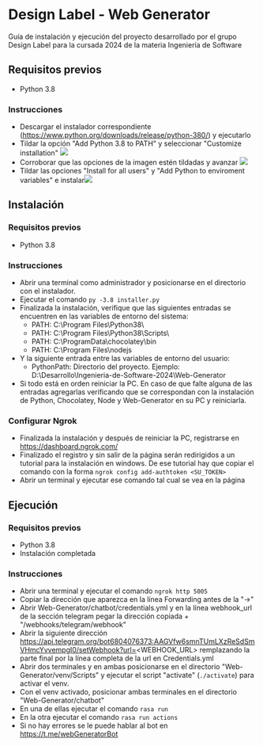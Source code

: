 # Design Label - Web Generator
Guía de instalación y ejecución del proyecto desarrollado por el grupo Design Label para la cursada 2024 de la materia Ingeniería de Software

## Requisitos previos

- Python 3.8

### Instrucciones

- Descargar el instalador correspondiente (https://www.python.org/downloads/release/python-380/) y ejecutarlo
- Tildar la opción "Add Python 3.8 to PATH" y seleccionar "Customize installation" ![](https://i.imgur.com/3qwTAJY.jpg)
- Corroborar que las opciones de la imagen estén tildadas y avanzar ![](https://i.imgur.com/FZkRxXy.jpg)
- Tildar las opciones "Install for all users" y "Add Python to enviroment variables" e instalar![](https://i.imgur.com/TOc9LXs.jpg)

## Instalación

### Requisitos previos

- Python 3.8

### Instrucciones

- Abrir una terminal como administrador y posicionarse en el directorio con el instalador.
- Ejecutar el comando ```py -3.8 installer.py```
- Finalizada la instalación, verifique que las siguientes entradas se encuentren en las variables de entorno del sistema:
    * PATH: C:\Program Files\Python38\
    * PATH: C:\Program Files\Python38\Scripts\
    * PATH: C:\ProgramData\chocolatey\bin
    * PATH: C:\Program Files\nodejs
- Y la siguiente entrada entre las variables de entorno del usuario:
    * PythonPath: Directorio del proyecto. Ejemplo: D:\Desarrollo\Ingenieria-de-Software-2024\Web-Generator
- Si todo está en orden reiniciar la PC. En caso de que falte alguna de las entradas agregarlas verificando que se correspondan con la instalación de Python, Chocolatey, Node y Web-Generator en su PC y reiniciarla.


### Configurar Ngrok

- Finalizada la instalación y después de reiniciar la PC, registrarse en https://dashboard.ngrok.com/
- Finalizado el registro y sin salir de la página serán redirigidos a un tutorial para la instalación en windows. De ese tutorial hay que copiar el comando con la forma ```ngrok config add-authtoken <SU_TOKEN>```
- Abrir un terminal y ejecutar ese comando tal cual se vea en la página

## Ejecución

### Requisitos previos

- Python 3.8
- Instalación completada

### Instrucciones
- Abrir una terminal y ejecutar el comando ```ngrok http 5005```
- Copiar la dirección que aparezca en la línea Forwarding antes de la "->"
- Abrir Web-Generator/chatbot/credentials.yml y en la línea webhook_url de la sección telegram pegar la dirección copiada + "/webhooks/telegram/webhook"
- Abrir la siguiente dirección https://api.telegram.org/bot6804076373:AAGVfw6smnTUmLXzReSdSmVHmcYvvempgI0/setWebhook?url=<WEBHOOK_URL> remplazando la parte final por la línea completa de la url en Credentials.yml
- Abrir dos terminales y en ambas posicionarse en el directorio "Web-Generator/venv/Scripts" y ejecutar el script "activate" (```./activate```) para activar el venv.
- Con el venv activado, posicionar ambas terminales en el directorio "Web-Generator/chatbot"
- En una de ellas ejecutar el comando ```rasa run```
- En la otra ejecutar el comando ```rasa run actions```
- Si no hay errores se le puede hablar al bot en https://t.me/webGeneratorBot
